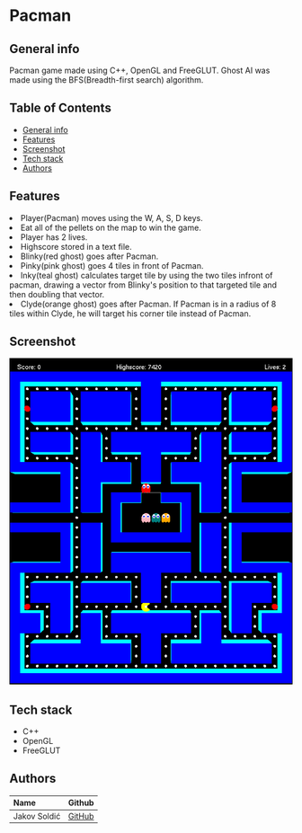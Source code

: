 # Pacman

## General info

<p>Pacman game made using C++, OpenGL and FreeGLUT. Ghost AI was made using the BFS(Breadth-first search) algorithm.</p>

## Table of Contents

- [General info](#general-info)
- [Features](#features)
- [Screenshot](#screenshot)
- [Tech stack](#tech-stack)
- [Authors](#authors)

## Features

<li>Player(Pacman) moves using the W, A, S, D keys.

<li>Eat all of the pellets on the map to win the game.

<li>Player has 2 lives.

<li>Highscore stored in a text file.

<li>Blinky(red ghost) goes after Pacman.

<li>Pinky(pink ghost) goes 4 tiles in front of Pacman.

<li>Inky(teal ghost) calculates target tile by using the two tiles infront of pacman, drawing a vector from Blinky's position to that targeted tile and then doubling that vector.

<li>Clyde(orange ghost) goes after Pacman. If Pacman is in a radius of 8 tiles within Clyde, he will target his corner tile instead of Pacman. 

 <br>

## Screenshot

![](game.png)

## Tech stack

* C++
* OpenGL
* FreeGLUT

## Authors

| Name          | Github                                   |
|---------------|------------------------------------------|
| Jakov Soldić  | [GitHub](https://github.com/JakovSoldic) |